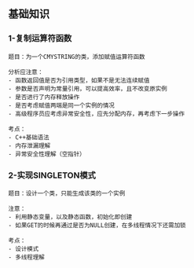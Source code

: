 ## 基础知识

### 1-复制运算符函数

```raw
题目：为一个CMYSTRING的类，添加赋值运算符函数

分析应注意：
- 函数返回值是否为引用类型，如果不是无法连续赋值
- 参数是否声明为常量引用，可以提高效率，且不改变原实例
- 是否进行了内存释放操作
- 是否考虑赋值两端是同一个实例的情况
- 高级程序员应考虑异常安全性，应先分配内存，再考虑下一步操作

考点：
- C++基础语法
- 内存泄漏理解
- 异常安全性理解（空指针）
```

### 2-实现SINGLETON模式

```raw
题目：设计一个类，只能生成该类的一个实例

注意：
- 利用静态变量，以及静态函数，初始化即创建
- 如果GET的时候再通过是否为NULL创建，在多线程情况下还需加锁

考点：
- 设计模式
- 多线程理解
```


